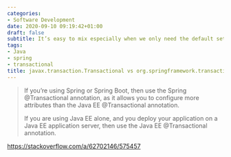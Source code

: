 ```yaml
---
categories:
- Software Development
date: 2020-09-10 09:19:42+01:00
draft: false
subtitle: It’s easy to mix especially when we only need the default setting
tags:
- Java
- spring
- transactional
title: javax.transaction.Transactional vs org.springframework.transaction.annotation.Transactional
---
```


> If you’re using Spring or Spring Boot, then use the Spring @Transactional annotation, as it allows you to configure more attributes than the Java EE @Transactional annotation.
> 
> If you are using Java EE alone, and you deploy your application on a Java EE application server, then use the Java EE @Transactional annotation.

https://stackoverflow.com/a/62702146/575457